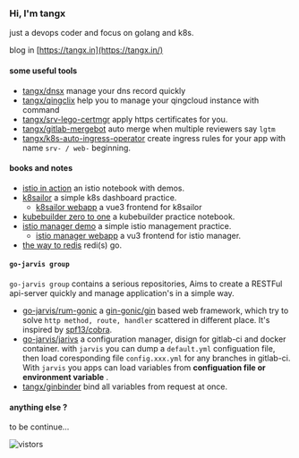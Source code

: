 ### Hi, I'm tangx

just a devops coder and focus on golang and k8s.

blog in [https://tangx.in](https://tangx.in/)

#### some useful tools

+ [tangx/dnsx](https://github.com/tangx/dnsx) manage your dns record quickly
+ [tangx/qingclix](https://github.com/tangx/qingclix) help you to manage your qingcloud instance with command
+ [tangx/srv-lego-certmgr](https://github.com/tangx/srv-lego-certmgr) apply https certificates for you.
+ [tangx/gitlab-mergebot](https://github.com/tangx/gitlab-mergebot) auto merge when multiple reviewers say `lgtm`
+ [tangx/k8s-auto-ingress-operator](https://github.com/tangx/k8s-auto-ingress-operator) create ingress rules for your app with name `srv- / web-` beginning.


#### books and notes

+ [istio in action](https://github.com/tangx/istio-in-action) an istio notebook with demos.
+ [k8sailor](https://github.com/tangx/k8sailor) a simple k8s dashboard practice.
  + [k8sailor webapp](https://github.com/tangx/k8sailor/tree/master/webapp) a vue3 frontend for k8sailor 
+ [kubebuilder zero to one](https://github.com/tangx/kubebuilder-zero-to-one) a kubebuilder practice notebook.
+ [istio manager demo](https://github.com/tangx/istio-manager-demo) a simple istio management practice.
  + [istio manager webapp](https://github.com/tangx/istio-web-demo) a vu3 frontend for istio manager. 
+ [the way to redis](https://github.com/tangx/the-way-to-redis) redi(s) go.

#### `go-jarvis group`

`go-jarvis group` contains a serious repositories, Aims to create a RESTFul api-server quickly and manage application's in a simple way. 

+ [go-jarvis/rum-gonic](https://github.com/go-jarvis/rum-gonic) a [gin-gonic/gin](https://github.com/gin-gonic/gin) based web framework, which try to solve `http method, route, handler` scattered in different place. It's inspired by [spf13/cobra](https://github.com/spf13/cobra). 
+ [go-jarvis/jarivs](https://github.com/go-jarvis/jarvis) a configuration manager, disign for gitlab-ci and docker container. with `jarvis` you can dump a `default.yml` configuation file, then load coresponding file `config.xxx.yml` for any branches in gitlab-ci. With `jarvis` you apps can load variables from **configuation file or environment variable** .
+ [tangx/ginbinder](https://github.com/tangx/ginbinder) bind all variables from request at once.



#### anything else ?

to be continue...

![vistors](https://visitor-badge.laobi.icu/badge?page_id=tangx)
